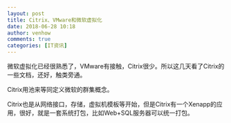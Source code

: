 ```yaml
---
layout: post
title: Citrix、VMware和微软虚拟化
date: 2018-06-28 10:18
author: venhow
comments: true
categories: [IT资讯]
---
```

微软虚拟化已经很熟悉了，VMware有接触，Citrix很少。所以这几天看了Citrix的一些文档，还好，触类旁通。

Citrix用池来等同定义微软的群集概念。

Citrix也是从网络接口，存储，虚拟机模板等开始，但是Citrix有一个Xenapp的应用，很好，就是一套系统打包，比如Web+SQL服务器可以统一打包。

